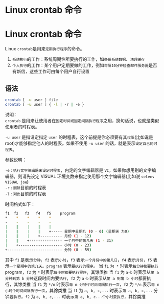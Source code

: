 # Linux crontab 命令

# Linux crontab 命令
Linux `crontab`是用来`定期执行程序`的命令。  
1. `系统执行`的工作：系统周期性所要执行的工作，如`备份系统数据`、`清理缓存`
2. `个人执行`的工作：某个用户定期要做的工作，例如`每隔10分钟检查邮件服务器`是否有新信，这些工作可由每个用户自行设置

## 语法
```sh
crontab [ -u user ] file
crontab [ -u user ] { -l | -r | -e }
```
说明：  
`crontab` 是用来让使用者在`固定时间或固定间隔执行程序`之用，换句话说，也就是类似使用者的时程表。  
  
`-u user` 是指设定指定 `user` 的时程表，这个前提是你必须要有其`权限`(比如说是 root)才能够指定他人的时程表。如果不使用 `-u user` 的话，就是表示`设定自己的时程表`。  
  
参数说明：  
  
`-e` : `执行文字编辑器来设定时程表`，内定的文字编辑器是 `VI`，如果你想用别的文字编辑器，则请先设定 VISUAL 环境变数来指定使用那个文字编辑器(比如说 `setenv VISUAL joe`)  
`-r` : `删除`目前的时程表  
`-l` : `列出`目前的时程表  

时间格式如下：
```sh
f1  f2   f3   f4   f5    program
*    *    *    *    *
-    -    -    -    -
|    |    |    |    |
|    |    |    |    +----- 星期中星期几 (0 - 6) (星期天 为0)
|    |    |    +---------- 月份 (1 - 12) 
|    |    +--------------- 一个月中的第几天 (1 - 31)
|    +-------------------- 小时 (0 - 23)
+------------------------- 分钟 (0 - 59)
```

其中 `f1` 是表示`分钟`，`f2` 表示`小时`，`f3` 表示`一个月份中的第几日`，`f4` 表示`月份`，`f5` 表示`一个星期中的第几天`。`program` 表示`要执行的程序`。
当 `f1` 为` *` 时表示`每分钟都要执行` program，`f2` 为 `*` 时表示`每小时都要执行程序`，其馀类推
当 `f1` 为 `a-b` 时表示从`第 a 分钟到第 b 分钟`这段时间内要`执行`，`f2` 为 `a-b` 时表示从`第 a 到第 b 小时`都要执行，其馀类推
当 `f1` 为 `*/n` 时表示`每 n 分钟个时间间隔执行一次`，`f2` 为 `*/n` 表示`每 n 小时个时间间隔执行一次`，其馀类推
当 `f1` 为 `a, b, c,...` 时表示`第 a, b, c,...` 分钟要`执行`，`f2` 为 `a, b, c,...` 时表示`第 a, b, c...个小时要执行`，其馀类推
